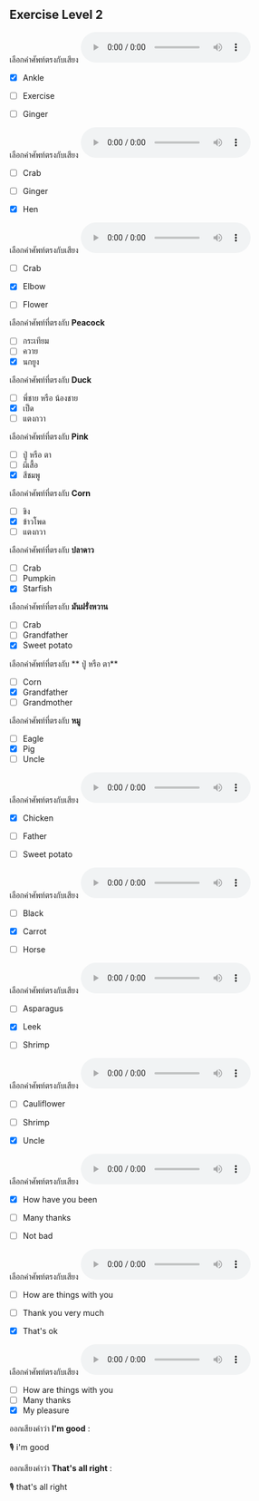 ## Exercise Level 2

เลือกคำศัพท์ตรงกับเสียง  ![](/media/audio/ankle.mp3) 
 - [x] Ankle
 - [ ] Exercise
 - [ ] Ginger


เลือกคำศัพท์ตรงกับเสียง  ![](/media/audio/hen.mp3) 
 - [ ] Crab
 - [ ] Ginger
 - [x] Hen


เลือกคำศัพท์ตรงกับเสียง  ![](/media/audio/elbow.mp3) 
 - [ ] Crab
 - [x] Elbow
 - [ ] Flower


 เลือกคำศัพท์ที่ตรงกับ  **Peacock**
 - [ ] กระเทียม
 - [ ] ควาย
 - [x] นกยูง

 เลือกคำศัพท์ที่ตรงกับ  **Duck**
 - [ ] พี่ชาย หรือ น้องชาย
 - [x] เป็ด
 - [ ] แตงกวา

 เลือกคำศัพท์ที่ตรงกับ  **Pink**
 - [ ]  ปู่ หรือ ตา
 - [ ] ผีเสื้อ
 - [x] สีชมพู

 เลือกคำศัพท์ที่ตรงกับ  **Corn**
 - [ ] ขิง
 - [x] ข้าวโพด
 - [ ] แตงกวา

 เลือกคำศัพท์ที่ตรงกับ  **ปลาดาว**
 - [ ] Crab
 - [ ] Pumpkin
 - [x] Starfish

 เลือกคำศัพท์ที่ตรงกับ  **มันฝรั่งหวาน**
 - [ ] Crab
 - [ ] Grandfather
 - [x] Sweet potato

 เลือกคำศัพท์ที่ตรงกับ  ** ปู่ หรือ ตา**
 - [ ] Corn
 - [x] Grandfather
 - [ ] Grandmother

 เลือกคำศัพท์ที่ตรงกับ  **หมู**
 - [ ] Eagle
 - [x] Pig
 - [ ] Uncle

เลือกคำศัพท์ตรงกับเสียง  ![](/media/audio/chicken.mp3) 
 - [x] Chicken
 - [ ] Father
 - [ ] Sweet potato


เลือกคำศัพท์ตรงกับเสียง  ![](/media/audio/carrot.mp3) 
 - [ ] Black
 - [x] Carrot
 - [ ] Horse


เลือกคำศัพท์ตรงกับเสียง  ![](/media/audio/leek.mp3) 
 - [ ] Asparagus
 - [x] Leek
 - [ ] Shrimp


เลือกคำศัพท์ตรงกับเสียง  ![](/media/audio/uncle.mp3) 
 - [ ] Cauliflower
 - [ ] Shrimp
 - [x] Uncle


เลือกคำศัพท์ตรงกับเสียง  ![](/media/audio/How&#x20;have&#x20;you&#x20;been.mp3) 
 - [x] How have you been
 - [ ] Many thanks
 - [ ] Not bad


เลือกคำศัพท์ตรงกับเสียง  ![](/media/audio/That's&#x20;OK.mp3) 
 - [ ] How are things with you
 - [ ] Thank you very much
 - [x] That's ok


เลือกคำศัพท์ตรงกับเสียง  ![](/media/audio/My&#x20;pleasure.mp3) 
 - [ ] How are things with you
 - [ ] Many thanks
 - [x] My pleasure

ออกเสียงคำว่า  **I'm good** :

🎙️ i'm good

ออกเสียงคำว่า  **That's all right** :

🎙️ that's all right

